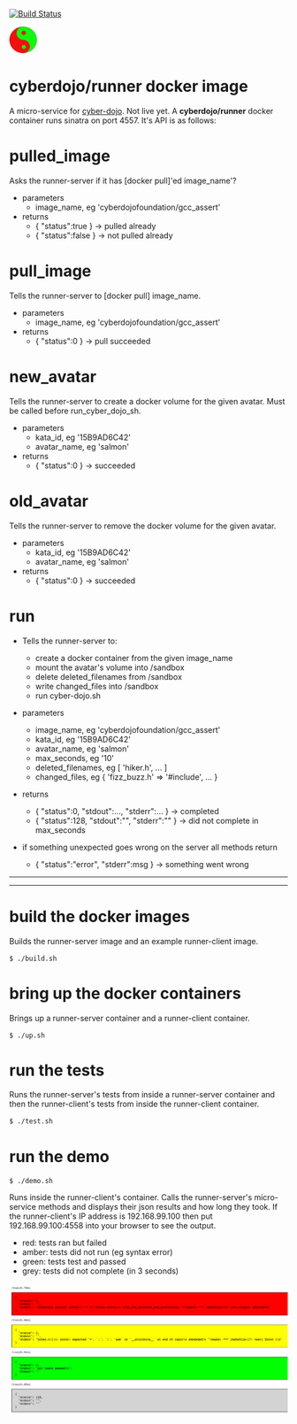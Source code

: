 
[![Build Status](https://travis-ci.org/cyber-dojo/runner.svg?branch=master)](https://travis-ci.org/cyber-dojo/runner)

<img src="https://raw.githubusercontent.com/cyber-dojo/nginx/master/images/home_page_logo.png" alt="cyber-dojo yin/yang logo" width="50px" height="50px"/>

# cyberdojo/runner docker image

A micro-service for [cyber-dojo](http://cyber-dojo.org).
Not live yet.
A **cyberdojo/runner** docker container runs sinatra on port 4557.
It's API is as follows:

# pulled_image
Asks the runner-server if it has [docker pull]'ed image_name'?
- parameters
  * image_name, eg 'cyberdojofoundation/gcc_assert'
- returns
  * { "status":true  } -> pulled already
  * { "status":false } -> not pulled already

# pull_image
Tells the runner-server to [docker pull] image_name.
- parameters
  * image_name, eg 'cyberdojofoundation/gcc_assert'
- returns
  * { "status":0 } -> pull succeeded

# new_avatar
Tells the runner-server to create a docker volume for the given avatar.
Must be called before run_cyber_dojo_sh.
- parameters
  * kata_id, eg '15B9AD6C42'
  * avatar_name, eg 'salmon'
- returns
  * { "status":0 } -> succeeded

# old_avatar
Tells the runner-server to remove the docker volume for the given avatar.
- parameters
  * kata_id, eg '15B9AD6C42'
  * avatar_name, eg 'salmon'
- returns
  * { "status":0 } -> succeeded

# run
- Tells the runner-server to:
  * create a docker container from the given image_name
  * mount the avatar's volume into /sandbox
  * delete deleted_filenames from /sandbox
  * write changed_files into /sandbox
  * run cyber-dojo.sh
- parameters
  * image_name, eg 'cyberdojofoundation/gcc_assert'
  * kata_id, eg '15B9AD6C42'
  * avatar_name, eg 'salmon'
  * max_seconds, eg '10'
  * deleted_filenames, eg [ 'hiker.h', ... ]
  * changed_files, eg { 'fizz_buzz.h' => '#include', ... }
- returns
  * { "status":0,   "stdout":..., "stderr":... } -> completed
  * { "status":128, "stdout":"", "stderr":"" } -> did not complete in max_seconds

- if something unexpected goes wrong on the server all methods return
  * { "status":"error", "stderr":msg } -> something went wrong


- - - -
- - - -

# build the docker images
Builds the runner-server image and an example runner-client image.
```
$ ./build.sh
```

# bring up the docker containers
Brings up a runner-server container and a runner-client container.

```
$ ./up.sh
```

# run the tests
Runs the runner-server's tests from inside a runner-server container
and then the runner-client's tests from inside the runner-client container.
```
$ ./test.sh
```

# run the demo
```
$ ./demo.sh
```
Runs inside the runner-client's container.
Calls the runner-server's micro-service methods
and displays their json results and how long they took.
If the runner-client's IP address is 192.168.99.100 then put
192.168.99.100:4558 into your browser to see the output.
- red: tests ran but failed
- amber: tests did not run (eg syntax error)
- green: tests test and passed
- grey: tests did not complete (in 3 seconds)

![Alt text](red_amber_green_demo.png?raw=true "title")

